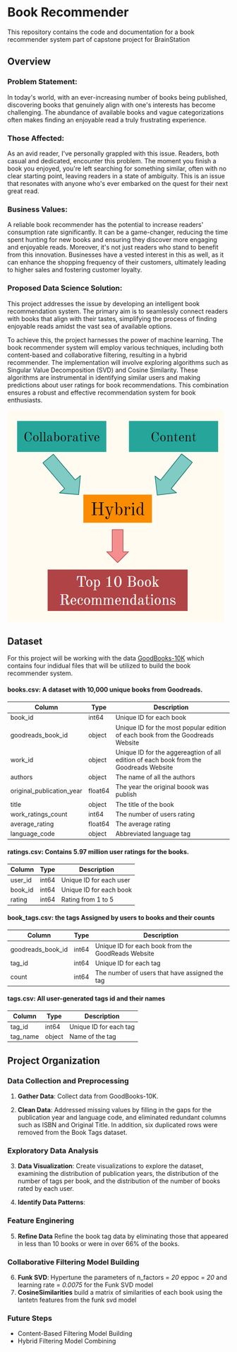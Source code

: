 # Book Recommender

This repository contains the code and documentation for a book recommender system part of capstone project for BrainStation


## Overview

### Problem Statement:

In today's world, with an ever-increasing number of books being published, discovering books that genuinely align with one's interests has become challenging. The abundance of available books and vague categorizations often makes finding an enjoyable read a truly frustrating experience.

### Those Affected:
As an avid reader, I've personally grappled with this issue. Readers, both casual and dedicated, encounter this problem. The moment you finish a book you enjoyed, you're left searching for something similar, often with no clear starting point, leaving readers in a state of ambiguity. This is an issue that resonates with anyone who's ever embarked on the quest for their next great read.


### Business Values:

A reliable book recommender has the potential to increase readers' consumption rate significantly. It can be a game-changer, reducing the time spent hunting for new books and ensuring they discover more engaging and enjoyable reads. Moreover, it's not just readers who stand to benefit from this innovation. Businesses have a vested interest in this as well, as it can enhance the shopping frequency of their customers, ultimately leading to higher sales and fostering customer loyalty.

### Proposed Data Science Solution:

This project addresses the issue by developing an intelligent book recommendation system. The primary aim is to seamlessly connect readers with books that align with their tastes, simplifying the process of finding enjoyable reads amidst the vast sea of available options.

To achieve this, the project harnesses the power of machine learning. The book recommender system will employ various techniques, including both content-based and collaborative filtering, resulting in a hybrid recommender. The implementation will involve exploring algorithms such as Singular Value Decomposition (SVD) and Cosine Similarity. These algorithms are instrumental in identifying similar users and making predictions about user ratings for book recommendations. This combination ensures a robust and effective recommendation system for book enthusiasts.

![alt text](https://github.com/CamelSal/BookRecommender/blob/main/images/image1.png?raw=true)

## Dataset

For this project will be working with the data [GoodBooks-10K](https://github.com/zygmuntz/goodbooks-10k) which contains four indidual files that will be utilized to build the book recommender system.

#### books.csv: A dataset with 10,000 unique books from Goodreads.

| Column     | Type    | Description    |
|-------------------|-------------------|-------------------|
| book_id   | int64  | Unique ID for each book  |
| goodreads_book_id	   | object  | Unique ID for the most popular edition of each book from the Goodreads Website |
| work_id	   | object  | Unique ID for the aggereagtion of all edition of each book from the Goodreads Website |
| authors	   | object  | The name of all the authors |
| original_publication_year   | float64  | The year the original boook was publish   |
| title   | object | The title of the book  |
| work_ratings_count   | int64  | The number of users rating |
| average_rating   | float64  | The average rating  |
| language_code  | object | Abbreviated language tag  |


#### ratings.csv: Contains 5.97 million user ratings for the books.

| Column     | Type    | Description    |
|-------------------|-------------------|-------------------|
| user_id   | int64  | Unique ID for each user  |
| book_id	   | int64  | Unique ID for each book |
| rating   | int64  | Rating from 1 to 5  |


#### book_tags.csv: the tags Assigned by users to books and their counts

| Column     | Type    | Description    |
|-------------------|-------------------|-------------------|
| goodreads_book_id  | int64  | Unique ID for each book from the GoodReads Website |
| tag_id  | int64 | Unique ID for each tag  |
| count   | int64  | The number of users that have assigned the tag  |

#### tags.csv: All user-generated tags id and their names

| Column     | Type    | Description    |
|-------------------|-------------------|-------------------|
| tag_id   | int64  | Unique ID for each tag   |
| tag_name  | object  | Name of the tag  |



## Project Organization

### Data Collection and Preprocessing
1. **Gather Data**: Collect data from GoodBooks-10K. 

2. **Clean Data**: Addressed missing values by filling in the gaps for the publication year and language code, and eliminated redundant columns such as ISBN and Original Title. In addition, six duplicated rows were removed from the Book Tags dataset.

### Exploratory Data Analysis
3. **Data Visualization**: Create visualizations to explore the dataset, examining the distribution of publication years, the distribution of the number of tags per book, and the distribution of the number of books rated by each user.

4. **Identify Data Patterns**: 

### Feature Enginering

5. **Refine Data** Refine the book tag data by eliminating those that appeared in less than 10 books or were in over 66% of the books.

###  Collaborative Filtering Model Building

6. **Funk SVD**: Hypertune the parameters of n_factors = *20* eppoc = *20* and learning rate = *0.0075* for the Funk SVD model 
7. **CosineSimilarities** build a matrix of similarities of each book using the lantetn features from the funk svd model


### Future Steps
- Content-Based Filtering Model Building
- Hybrid Filtering Model Combining

